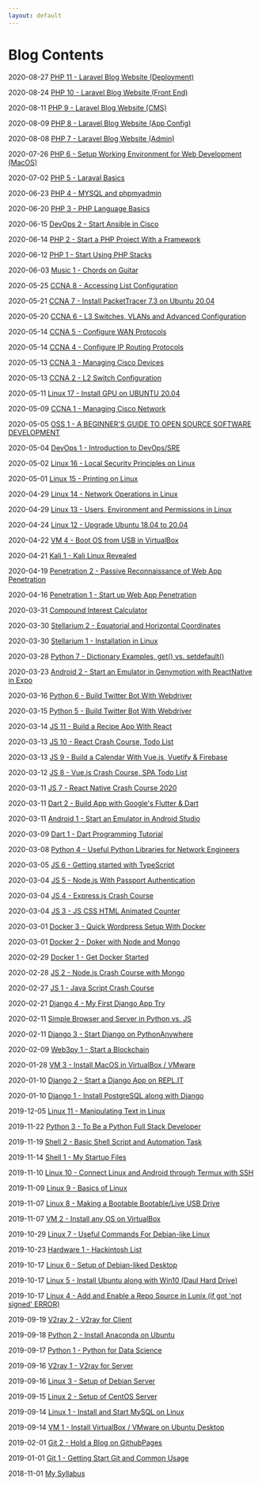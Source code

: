 ```yaml
---
layout: default
---
```


# Blog Contents

2020-08-27 [PHP 11 - Laravel Blog Website (Deployment)](_posts/2020-08-27-00.md)

2020-08-24 [PHP 10 - Laravel Blog Website (Front End)](_posts/2020-08-24-00.md)

2020-08-11 [PHP 9 - Laravel Blog Website (CMS)](_posts/2020-08-11-00.md)

2020-08-09 [PHP 8 - Laravel Blog Website (App Config)](_posts/2020-08-09-00.md)

2020-08-08 [PHP 7 - Laravel Blog Website (Admin)](_posts/2020-08-08-00.md)

2020-07-26 [PHP 6 - Setup Working Environment for Web Development (MacOS)](_posts/2020-07-26-00.md)

2020-07-02 [PHP 5 - Laraval Basics](_posts/2020-07-02-00.md)

2020-06-23 [PHP 4 - MYSQL and phpmyadmin](_posts/2020-06-23-00.md)

2020-06-20 [PHP 3 - PHP Language Basics](_posts/2020-06-20-00.md)

2020-06-15 [DevOps 2 - Start Ansible in Cisco](_posts/2020-06-15-00.md)

2020-06-14 [PHP 2 - Start a PHP Project With a Framework](_posts/2020-06-14-00.md)

2020-06-12 [PHP 1 - Start Using PHP Stacks](_posts/2020-06-12-00.md)

2020-06-03 [Music 1 - Chords on Guitar](_posts/2020-06-03-00.md)

2020-05-25 [CCNA 8 - Accessing List Configuration](_posts/2020-05-25-00.md)

2020-05-21 [CCNA 7 - Install PacketTracer 7.3 on Ubuntu 20.04](_posts/2020-05-21-00.md)

2020-05-20 [CCNA 6 - L3 Switches, VLANs and Advanced Configuration](_posts/2020-05-20-00.md)

2020-05-14 [CCNA 5 - Configure WAN Protocols](_posts/2020-05-14-01.md)

2020-05-14 [CCNA 4 - Configure IP Routing Protocols](_posts/2020-05-14-00.md)

2020-05-13 [CCNA 3 - Managing Cisco Devices](_posts/2020-05-13-01.md)

2020-05-13 [CCNA 2 - L2 Switch Configuration](_posts/2020-05-13-00.md)

2020-05-11 [Linux 17 - Install GPU on UBUNTU 20.04](_posts/2020-05-11-00.md)

2020-05-09 [CCNA 1 - Managing Cisco Network](_posts/2020-05-09-00.md)

2020-05-05 [OSS 1 - A BEGINNER'S GUIDE TO OPEN SOURCE SOFTWARE DEVELOPMENT](_posts/2020-05-05-00.md)

2020-05-04 [DevOps 1 - Introduction to DevOps/SRE](_posts/2020-05-04-00.md)

2020-05-02 [Linux 16 - Local Security Principles on Linux](_posts/2020-05-02-00.md)

2020-05-01 [Linux 15 - Printing on Linux](_posts/2020-05-01-00.md)

2020-04-29 [Linux 14 - Network Operations in Linux](_posts/2020-04-29-01.md)

2020-04-29 [Linux 13 - Users, Environment and Permissions in Linux](_posts/2020-04-29-00.md)

2020-04-24 [Linux 12 - Upgrade Ubuntu 18.04 to 20.04](_posts/2020-04-24-00.md)

2020-04-22 [VM 4 - Boot OS from USB in VirtualBox](_posts/2020-04-22-00.md)

2020-04-21 [Kali 1 - Kali Linux Revealed](_posts/2020-04-21-00.md)

2020-04-19 [Penetration 2 - Passive Reconnaissance of Web App Penetration](_posts/2020-04-19-00.md)

2020-04-16 [Penetration 1 - Start up Web App Penetration](_posts/2020-04-16-00.md)

2020-03-31 [Compound Interest Calculator](_posts/2020-03-31-00.md)

2020-03-30 [Stellarium 2 - Equatorial and Horizontal Coordinates](_posts/2020-03-30-01.md)

2020-03-30 [Stellarium 1 - Installation in Linux](_posts/2020-03-30-00.md)

2020-03-28 [Python 7 - Dictionary Examples, get() vs. setdefault()](_posts/2020-03-28-00.md)

2020-03-23 [Android 2 - Start an Emulator in Genymotion with ReactNative in Expo](_posts/2020-03-23-00.md)

2020-03-16 [Python 6 - Build Twitter Bot With Webdriver](_posts/2020-03-16-00.md)

2020-03-15 [Python 5 - Build Twitter Bot With Webdriver](_posts/2020-03-15-00.md)

2020-03-14 [JS 11 - Build a Recipe App With React](_posts/2020-03-14-00.md)

2020-03-13 [JS 10 - React Crash Course, Todo List](_posts/2020-03-13-01.md)

2020-03-13 [JS 9 - Build a Calendar With Vue.js, Vuetify & Firebase](_posts/2020-03-13-00.md)

2020-03-12 [JS 8 - Vue.js Crash Course, SPA Todo List](_posts/2020-03-12-00.md)

2020-03-11 [JS 7 - React Native Crash Course 2020](_posts/2020-03-11-03.md)

2020-03-11 [Dart 2 - Build App with Google's Flutter & Dart](_posts/2020-03-11-01.md)

2020-03-11 [Android 1 - Start an Emulator in Android Studio](_posts/2020-03-11-00.md)

2020-03-09 [Dart 1 - Dart Programming Tutorial](_posts/2020-03-09-00.md)

2020-03-08 [Python 4 - Useful Python Libraries for Network Engineers](_posts/2020-03-08-00.md)

2020-03-05 [JS 6 - Getting started with TypeScript](_posts/2020-03-05-00.md)

2020-03-04 [JS 5 - Node.js With Passport Authentication](_posts/2020-03-04-02.md)

2020-03-04 [JS 4 - Express.js Crash Course](_posts/2020-03-04-01.md)

2020-03-04 [JS 3 - JS CSS HTML Animated Counter](_posts/2020-03-04-00.md)

2020-03-01 [Docker 3 - Quick Wordpress Setup With Docker](_posts/2020-03-01-01.md)

2020-03-01 [Docker 2 - Doker with Node and Mongo](_posts/2020-03-01-00.md)

2020-02-29 [Docker 1 - Get Docker Started](_posts/2020-02-29-00.md)

2020-02-28 [JS 2 - Node.js Crash Course with Mongo](_posts/2020-02-28-00.md)

2020-02-27 [JS 1 - Java Script Crash Course](_posts/2020-02-27-00.md)

2020-02-21 [Django 4 - My First Django App Try](_posts/2020-02-21-00.md)

2020-02-11 [Simple Browser and Server in Python vs. JS](_posts/2020-02-11-01.md)

2020-02-11 [Django 3 - Start Django on PythonAnywhere](_posts/2020-02-11-00.md)

2020-02-09 [Web3py 1 - Start a Blockchain](_posts/2020-02-09-01.md)

2020-01-28 [VM 3 - Install MacOS in VirtualBox / VMware](_posts/2020-01-28-00.md)

2020-01-10 [Django 2 - Start a Django App on REPL.IT](_posts/2020-01-10-01.md)

2020-01-10 [Django 1 - Install PostgreSQL along with Django](_posts/2020-01-10-00.md)

2019-12-05 [Linux 11 - Manipulating Text in Linux](_posts/2019-12-05-00.md)

2019-11-22 [Python 3 - To Be a Python Full Stack Developer](_posts/2019-11-22-00.md)

2019-11-19 [Shell 2 - Basic Shell Script and Automation Task](_posts/2019-11-19-01.md)

2019-11-14 [Shell 1 - My Startup Files](_posts/2019-11-14-00.md)

2019-11-10 [Linux 10 - Connect Linux and Android through Termux with SSH](_posts/2019-11-10-00.md)

2019-11-09 [Linux 9 - Basics of Linux](_posts/2019-11-09-00.md)

2019-11-07 [Linux 8 - Making a Bootable Bootable/Live USB Drive](_posts/2019-11-07-01.md)

2019-11-07 [VM 2 - Install any OS on VirtualBox](_posts/2019-11-07-00.md)

2019-10-29 [Linux 7 - Useful Commands For Debian-like Linux](_posts/2019-10-29-00.md)

2019-10-23 [Hardware 1 - Hackintosh List](_posts/2019-10-23-00.md)

2019-10-17 [Linux 6 - Setup of Debian-liked Desktop](_posts/2019-10-17-02.md)

2019-10-17 [Linux 5 - Install Ubuntu along with Win10 (Daul Hard Drive)](_posts/2019-10-17-01.md)

2019-10-17 [Linux 4 - Add and Enable a Repo Source in Lunix (if got 'not signed' ERROR)](_posts/2019-10-17-00.md)

2019-09-19 [V2ray 2 - V2ray for Client](_posts/2019-09-19-00.md)

2019-09-18 [Python 2 - Install Anaconda on Ubuntu](_posts/2019-09-18-00.md)

2019-09-17 [Python 1 - Python for Data Science](_posts/2019-09-17-00.md)

2019-09-16 [V2ray 1 - V2ray for Server](_posts/2019-09-16-01.md)

2019-09-16 [Linux 3 - Setup of Debian Server](_posts/2019-09-16-00.md)

2019-09-15 [Linux 2 - Setup of CentOS Server](_posts/2019-09-15-00.md)

2019-09-14 [Linux 1 - Install and Start MySQL on Linux](_posts/2019-09-14-01.md)

2019-09-14 [VM 1 - Install VirtualBox / VMware on Ubuntu Desktop](_posts/2019-09-14-00.md)

2019-02-01 [Git 2 - Hold a Blog on GithubPages](_posts/2019-02-01-00.md)

2019-01-01 [Git 1 - Getting Start Git and Common Usage](_posts/2019-01-01-00.md)

2018-11-01 [My Syllabus](_posts/2018-11-01-00.md)
